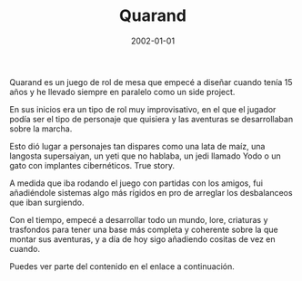 ﻿---
layout: post
title: Quarand
date: 2002-01-01
description: Un universo fantástico y un juego de rol
img: assets/img/cover/quarand.jpg
tags: [Juegos]
words: 2 minutos
status: published
action-text: Wiki en Notion
action-link: https://www.notion.so/pixelatto/Universo-Quarand-de797974baca4b06bb0a4c495079d335
---

Quarand es un juego de rol de mesa que empecé a diseñar cuando tenía 15 años y he llevado siempre en paralelo como un side project.

En sus inicios era un tipo de rol muy improvisativo, en el que el jugador podía ser el tipo de personaje que quisiera y las aventuras se desarrollaban sobre la marcha.

Esto dió lugar a personajes tan dispares como una lata de maíz, una langosta supersaiyan, un yeti que no hablaba, un jedi llamado Yodo o un gato con implantes cibernéticos. True story.

A medida que iba rodando el juego con partidas con los amigos, fui añadiéndole sistemas algo más rígidos en pro de arreglar los desbalanceos que iban surgiendo.

Con el tiempo, empecé a desarrollar todo un mundo, lore, criaturas y trasfondos para tener una base más completa y coherente sobre la que montar sus aventuras, y a día de hoy sigo añadiendo cositas de vez en cuando.

Puedes ver parte del contenido en el enlace a continuación. 